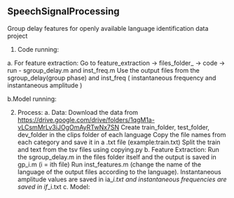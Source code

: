## SpeechSignalProcessing

Group delay features for openly available language
identification data project
1. Code running:

a. For feature extraction:
Go to feature_extraction  ->  files_folder_<lg>   ->  code  -> run - sgroup_delay.m and inst_freq.m
Use the output files from the sgroup_delay(group phase) and inst_freq ( instantaneous frequency and instantaneous amplitude )

b.Model running:

2. Process:
a. Data:
Download the data from  https://drive.google.com/drive/folders/1qgM1a-vLCsmMrLv3iJOgOmAyRTwNx7SN
Create train_folder, test_folder, dev_folder in the clips folder of each language
Copy the file names from each category and save it in a <type>.txt file (example:train.txt)
Split the train and text from the tsv files using copying.py
b. Feature Extraction:
Run the sgroup_delay.m in the files folder itself and the output is saved in gp_i.m (i = ith file)
Run inst_features.m (change the name of the language of the output files according to the language).
Instantaneous amplitude values are saved in  ia_<languagename>_i.txt and instantaneous frequencies are saved in if_<languagename>_i.txt
c. Model:



